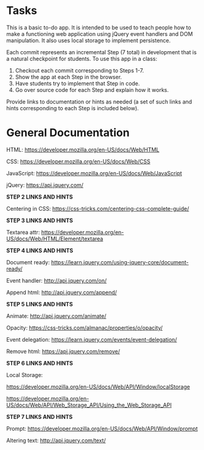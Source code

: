 Tasks
=====

This is a basic to-do app.  It  is intended to be used to teach people how to
make a functioning web application using jQuery event handlers and DOM
manipulation. It also uses local storage to implement persistence.

Each commit represents an incremental Step (7 total) in development that is a natural
checkpoint for students.  To use this app in a class:

  1.  Checkout each commit corresponding to Steps 1-7.  
  2.  Show the app at each Step in the browser.
  3.  Have students try to implement that Step in code.
  4.  Go over source code for each Step and explain how it works.

Provide links to documentation or hints as needed (a set of such links and hints
corresponding to each Step is included below).

General Documentation
====================

HTML: https://developer.mozilla.org/en-US/docs/Web/HTML

CSS: https://developer.mozilla.org/en-US/docs/Web/CSS

JavaScript: https://developer.mozilla.org/en-US/docs/Web/JavaScript

jQuery: https://api.jquery.com/


**STEP 2 LINKS AND HINTS**

Centering in CSS: https://css-tricks.com/centering-css-complete-guide/

**STEP 3 LINKS AND HINTS**

Textarea attr: https://developer.mozilla.org/en-US/docs/Web/HTML/Element/textarea

**STEP 4 LINKS AND HINTS**

Document ready:  https://learn.jquery.com/using-jquery-core/document-ready/

Event handler: http://api.jquery.com/on/

Append html: http://api.jquery.com/append/

**STEP 5 LINKS AND HINTS**

Animate: http://api.jquery.com/animate/

Opacity: https://css-tricks.com/almanac/properties/o/opacity/

Event delegation: https://learn.jquery.com/events/event-delegation/

Remove html: https://api.jquery.com/remove/

**STEP 6 LINKS AND HINTS**

Local Storage: 

  https://developer.mozilla.org/en-US/docs/Web/API/Window/localStorage

  https://developer.mozilla.org/en-US/docs/Web/API/Web_Storage_API/Using_the_Web_Storage_API

**STEP 7 LINKS AND HINTS**

Prompt: https://developer.mozilla.org/en-US/docs/Web/API/Window/prompt

Altering text: http://api.jquery.com/text/

